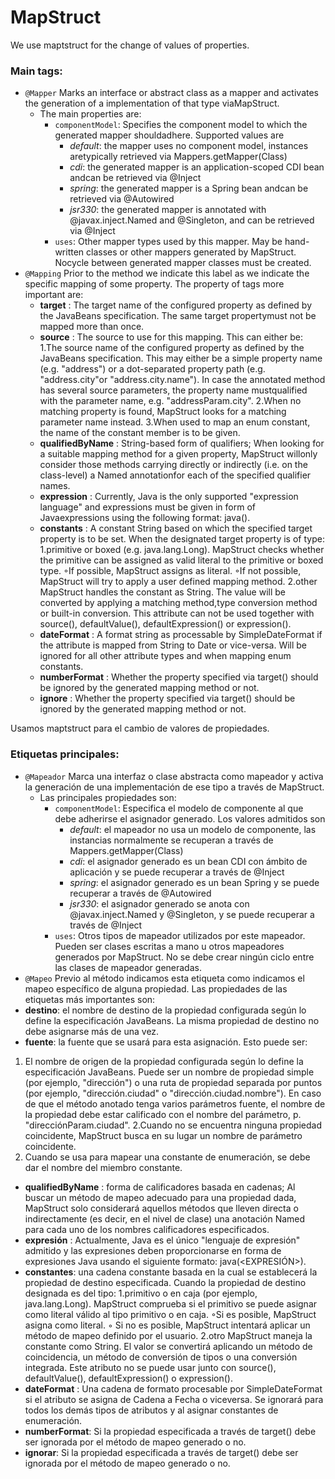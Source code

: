 # MapStruct

We use maptstruct for the change of values of properties.
### Main tags:
- `@Mapper`
Marks an interface or abstract class as a mapper and activates the generation of a implementation of that type viaMapStruct.
	- The main properties are:
		-	`componentModel`:
			Specifies the component model to which the generated mapper shouldadhere. Supported values are 
			- *default*: the mapper uses no component model, instances aretypically retrieved via Mappers.getMapper(Class)
			- *cdi*: the generated mapper is an application-scoped CDI bean andcan be retrieved via @Inject
			- *spring*: the generated mapper is a Spring bean andcan be retrieved via @Autowired
			- *jsr330*: the generated mapper is annotated with @javax.inject.Named and @Singleton, and can be retrieved via @Inject
		-	`uses`:
			Other mapper types used by this mapper. May be hand-written classes or other mappers generated by MapStruct. 
			Nocycle between generated mapper classes must be created.
- `@Mapping`
Prior to the method we indicate this label as we indicate the specific mapping of some property.
	The  property of tags more important are:
	-	**target**	: The target name of the configured property as defined by the JavaBeans specification. 
					The same target propertymust not be mapped more than once. 
	-	**source**	:	The source to use for this mapping. This can either be: 
					1.The source name of the configured property as defined by the JavaBeans specification. 
					This may either be a simple property name (e.g. "address") or a dot-separated property path (e.g. "address.city"or "address.city.name"). In case the annotated method has several source parameters, the property name mustqualified with the parameter name, e.g. "addressParam.city".
					2.When no matching property is found, MapStruct looks for a matching parameter name instead.
					3.When used to map an enum constant, the name of the constant member is to be given.
	-	**qualifiedByName**	: String-based form of qualifiers; When looking for a suitable mapping method for a given property, MapStruct willonly consider those methods carrying directly or indirectly (i.e. on the class-level) a Named annotationfor each of the specified qualifier names. 
	- 	**expression** 	: Currently, Java is the only supported "expression language" and expressions must be given in form of Javaexpressions using the following format: java(<EXPRESSION>). 
	-	**constants** 	:	A constant String based on which the specified target property is to be set. 
						When the designated target property is of type: 
						1.primitive or boxed (e.g. java.lang.Long). 
						MapStruct checks whether the primitive can be assigned as valid literal to the primitive or boxed type. 
						◦If possible, MapStruct assigns as literal. 
						◦If not possible, MapStruct will try to apply a user defined mapping method. 
						2.other 
						MapStruct handles the constant as String. The value will be converted by applying a matching method,type conversion method or built-in conversion. 
						This attribute can not be used together with source(), defaultValue(), defaultExpression() or expression().
	- 	**dateFormat** 	: A format string as processable by SimpleDateFormat if the attribute is mapped from String to Date or vice-versa. Will be ignored for all other attribute types and when mapping enum constants. 
	-	**numberFormat**	: Whether the property specified via target() should be ignored by the generated mapping method or not.
	-	**ignore**	:	Whether the property specified via target() should be ignored by the generated mapping method or not.
	
	

Usamos maptstruct para el cambio de valores de propiedades.
### Etiquetas principales:
- `@Mapeador`
Marca una interfaz o clase abstracta como mapeador y activa la generación de una implementación de ese tipo a través de MapStruct.
	- Las principales propiedades son:
		- `componentModel`:
			Especifica el modelo de componente al que debe adherirse el asignador generado. Los valores admitidos son
			- *default*: el mapeador no usa un modelo de componente, las instancias normalmente se recuperan a través de Mappers.getMapper(Class)
			- *cdi*: el asignador generado es un bean CDI con ámbito de aplicación y se puede recuperar a través de @Inject
			- *spring*: el asignador generado es un bean Spring y se puede recuperar a través de @Autowired
			- *jsr330*: el asignador generado se anota con @javax.inject.Named y @Singleton, y se puede recuperar a través de @Inject
		- `uses`:
Otros tipos de mapeador utilizados por este mapeador. Pueden ser clases escritas a mano u otros mapeadores generados por MapStruct.
No se debe crear ningún ciclo entre las clases de mapeador generadas.
- `@Mapeo`
Previo al método indicamos esta etiqueta como indicamos el mapeo específico de alguna propiedad.
Las propiedades de las etiquetas más importantes son:
- **destino**: el nombre de destino de la propiedad configurada según lo define la especificación JavaBeans.
La misma propiedad de destino no debe asignarse más de una vez.
- **fuente**: la fuente que se usará para esta asignación. Esto puede ser:
1. El nombre de origen de la propiedad configurada según lo define la especificación JavaBeans.
Puede ser un nombre de propiedad simple (por ejemplo, "dirección") o una ruta de propiedad separada por puntos (por ejemplo, "dirección.ciudad" o "dirección.ciudad.nombre"). En caso de que el método anotado tenga varios parámetros fuente, el nombre de la propiedad debe estar calificado con el nombre del parámetro, p. "direcciónParam.ciudad".
2.Cuando no se encuentra ninguna propiedad coincidente, MapStruct busca en su lugar un nombre de parámetro coincidente.
3. Cuando se usa para mapear una constante de enumeración, se debe dar el nombre del miembro constante.
- **qualifiedByName** : forma de calificadores basada en cadenas; Al buscar un método de mapeo adecuado para una propiedad dada, MapStruct solo considerará aquellos métodos que lleven directa o indirectamente (es decir, en el nivel de clase) una anotación Named para cada uno de los nombres calificadores especificados.
- **expresión** : Actualmente, Java es el único "lenguaje de expresión" admitido y las expresiones deben proporcionarse en forma de expresiones Java usando el siguiente formato: java(<EXPRESIÓN>).
- **constantes**: una cadena constante basada en la cual se establecerá la propiedad de destino especificada.
Cuando la propiedad de destino designada es del tipo:
1.primitivo o en caja (por ejemplo, java.lang.Long).
MapStruct comprueba si el primitivo se puede asignar como literal válido al tipo primitivo o en caja.
◦Si es posible, MapStruct asigna como literal.
◦ Si no es posible, MapStruct intentará aplicar un método de mapeo definido por el usuario.
2.otro
MapStruct maneja la constante como String. El valor se convertirá aplicando un método de coincidencia, un método de conversión de tipos o una conversión integrada.
Este atributo no se puede usar junto con source(), defaultValue(), defaultExpression() o expression().
- **dateFormat** : Una cadena de formato procesable por SimpleDateFormat si el atributo se asigna de Cadena a Fecha o viceversa. Se ignorará para todos los demás tipos de atributos y al asignar constantes de enumeración.
- **numberFormat**: Si la propiedad especificada a través de target() debe ser ignorada por el método de mapeo generado o no.
- **ignorar**: Si la propiedad especificada a través de target() debe ser ignorada por el método de mapeo generado o no.
